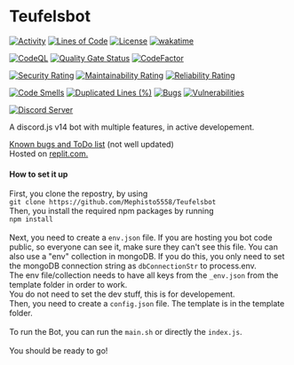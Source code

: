 # Teufelsbot
[![Activity](https://img.shields.io/github/commit-activity/m/Mephisto5558/Teufelsbot)](https://github.com/Mephisto5558/Teufelsbot/pulse)
[![Lines of Code](https://sonarcloud.io/api/project_badges/measure?project=Mephisto5558_Teufelsbot&metric=ncloc)](https://sonarcloud.io/summary/new_code?id=Mephisto5558_Teufelsbot)
[![License](https://img.shields.io/github/license/Mephisto5558/Teufelsbot)](https://github.com/Mephisto5558/Teufelsbot/blob/main/LICENSE)
[![wakatime](https://wakatime.com/badge/user/f9d04252-581b-43cf-8bc2-31351c68d2e6.svg)](https://wakatime.com/@f9d04252-581b-43cf-8bc2-31351c68d2e6)

[![CodeQL](https://github.com/Mephisto5558/Teufelsbot/actions/workflows/codeql-analysis.yml/badge.svg?branch=main)](https://github.com/Mephisto5558/Teufelsbot/actions/workflows/codeql-analysis.yml)
[![Quality Gate Status](https://sonarcloud.io/api/project_badges/measure?project=Mephisto5558_Teufelsbot&metric=alert_status)](https://sonarcloud.io/summary/new_code?id=Mephisto5558_Teufelsbot)
[![CodeFactor](https://www.codefactor.io/repository/github/mephisto5558/teufelsbot/badge)](https://www.codefactor.io/repository/github/mephisto5558/teufelsbot)

[![Security Rating](https://sonarcloud.io/api/project_badges/measure?project=Mephisto5558_Teufelsbot&metric=security_rating)](https://sonarcloud.io/summary/new_code?id=Mephisto5558_Teufelsbot)
[![Maintainability Rating](https://sonarcloud.io/api/project_badges/measure?project=Mephisto5558_Teufelsbot&metric=sqale_rating)](https://sonarcloud.io/summary/new_code?id=Mephisto5558_Teufelsbot)
[![Reliability Rating](https://sonarcloud.io/api/project_badges/measure?project=Mephisto5558_Teufelsbot&metric=reliability_rating)](https://sonarcloud.io/summary/new_code?id=Mephisto5558_Teufelsbot)

[![Code Smells](https://sonarcloud.io/api/project_badges/measure?project=Mephisto5558_Teufelsbot&metric=code_smells)](https://sonarcloud.io/summary/new_code?id=Mephisto5558_Teufelsbot)
[![Duplicated Lines (%)](https://sonarcloud.io/api/project_badges/measure?project=Mephisto5558_Teufelsbot&metric=duplicated_lines_density)](https://sonarcloud.io/summary/new_code?id=Mephisto5558_Teufelsbot)
[![Bugs](https://sonarcloud.io/api/project_badges/measure?project=Mephisto5558_Teufelsbot&metric=bugs)](https://sonarcloud.io/summary/new_code?id=Mephisto5558_Teufelsbot)
[![Vulnerabilities](https://sonarcloud.io/api/project_badges/measure?project=Mephisto5558_Teufelsbot&metric=vulnerabilities)](https://sonarcloud.io/summary/new_code?id=Mephisto5558_Teufelsbot)

[![Discord Server](https://discordapp.com/api/guilds/725378451988676609/widget.png?style=shield)](https://discord.gg/u6xjqzz)

<p>A discord.js v14 bot with multiple features, in active developement.</p>
<a href="https://github.com/Mephisto5558/Teufelbots/discussions/3">Known bugs and ToDo list</a> (not well updated)<br>
Hosted on <a href="https://replit.com">replit.com.</a>
</p>

<h4>How to set it up</h4>
<p>First, you clone the repostry, by using<br>
  <code>git clone https://github.com/Mephisto5558/Teufelsbot</code><br>
  Then, you install the required npm packages by running<br>
  <code>npm install</code><br><br>
  Next, you need to create a <code>env.json</code> file. If you are hosting you bot code public,
  so everyone can see it, make sure they can't see this file. You can also use a "env" collection
  in mongoDB. If you do this, you only need to set the mongoDB connection string as
  <code>dbConnectionStr</code> to process.env.<br>
  The env file/collection needs to have all keys from the <code>_env.json</code> from the template folder
  in order to work.<br>
  You do not need to set the dev stuff, this is for developement.<br>
  Then, you need to create a <code>config.json</code> file. The template is in the template folder.<br><br>
  To run the Bot, you can run the <code>main.sh</code> or directly the <code>index.js</code>.<br><br>
  You should be ready to go!
</p>
</body>
